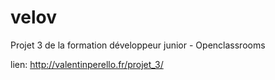 # velov
Projet 3 de la formation développeur junior - Openclassrooms

lien: http://valentinperello.fr/projet_3/
